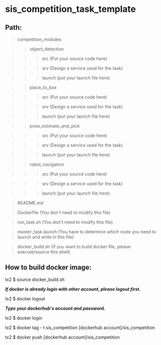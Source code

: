 # sis_competition_task_template

## Path:

> competition_modules

>> object_detection
    
>>> src (Put your source code here)
    
>>> srv (Design a service used for the task)
    
>>> launch (put your launch file here)
    
>> place_to_box
    
>>> src (Put your source code here)
    
>>> srv (Design a service used for the task)
    
>>> launch (put your launch file here)
    
>> pose_estimate_and_pick
    
>>> src (Put your source code here)
    
>>> srv (Design a service used for the task)
    
>>> launch (put your launch file here)
    
>> robot_navigation
    
>>> src (Put your source code here)
    
>>> srv (Design a service used for the task)
    
>>> launch (put your launch file here)
              
> README.md

> Dockerfile            (You don't need to modify this file)

> run_task.sh           (You don't need to modify this file)

> master_task.launch    (You have to determine which node you need to launch and write in this file)

> docker_build.sh       (If you want to build docker file, please execute/source this shell)


## How to build docker image:

tx2 $ source docker_build.sh

***If docker is already login with other account, please logout first.***

tx2 $ docker logout

***Type your dockerhub's account and password.***

tx2 $ docker login

tx2 $ docker tag - t sis_competition [dockerhub account]/sis_competition

tx2 $ docker push [dockerhub account]/sis_competition

  
